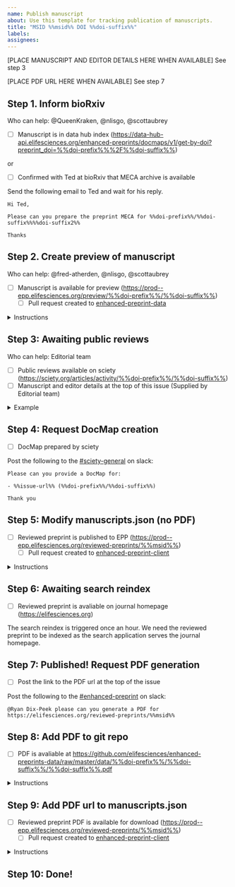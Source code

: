```yaml
---
name: Publish manuscript
about: Use this template for tracking publication of manuscripts.
title: "MSID %%msid%% DOI %%doi-suffix%%"
labels: 
assignees: 
---
```


[PLACE MANUSCRIPT AND EDITOR DETAILS HERE WHEN AVAILABLE] See step 3

[PLACE PDF URL HERE WHEN AVAILABLE] See step 7

## Step 1. Inform bioRxiv

Who can help: @QueenKraken, @nlisgo, @scottaubrey

- [ ] Manuscript is in data hub index (https://data-hub-api.elifesciences.org/enhanced-preprints/docmaps/v1/get-by-doi?preprint_doi=%%doi-prefix%%%2F%%doi-suffix%%)

or

- [ ] Confirmed with Ted at bioRxiv that MECA archive is available

Send the following email to Ted and wait for his reply.

```
Hi Ted,

Please can you prepare the preprint MECA for %%doi-prefix%%/%%doi-suffix%%%%doi-suffix2%%

Thanks
```

## Step 2. Create preview of manuscript

Who can help: @fred-atherden, @nlisgo, @scottaubrey

- [ ] Manuscript is available for preview (https://prod--epp.elifesciences.org/preview/%%doi-prefix%%/%%doi-suffix%%)
    - [ ] Pull request created to [enhanced-preprint-data](https://github.com/elifesciences/enhanced-preprints-data/pulls)

<details>
<summary>Instructions</summary>

```
git clone git@github.com:elifesciences/enhanced-preprints-data.git
cd enhanced-preprints-data
git checkout -b import-%%doi-suffix%% origin/master
./scripts/fetch_meca_archive.sh %%doi-suffix%% incoming/
./scripts/extract_mecas.sh mecas/ data/
rm -rf incoming/
git add .
git commit -m 'incoming-%%doi-suffix%%'
git push -u origin import-%%doi-suffix%%
```

Create pull request: https://github.com/elifesciences/enhance/compare/master...import-%%doi-suffix%%

Merge in after CI passes and reviewing changes.

Manuscript should be available for preview shortly afterwards.
</details>

## Step 3: Awaiting public reviews

Who can help: Editorial team

- [ ] Public reviews available on sciety (https://sciety.org/articles/activity/%%doi-prefix%%/%%doi-suffix%%)
- [ ] Manuscript and editor details at the top of this issue (Supplied by Editorial team)

<details>
<summary>Example</summary>

```
"msas": "Genetics and Genomics", "Neuroscience"
"msid": "84628"
"version": "1"
"preprintDoi": "10.1101/2022.10.28.514241"
"articleType": "Reviewed Preprint"
"status": "Published from the original preprint after peer review and assessment by eLife."

"Reviewed Preprint posted": "2023-01-02"
"Sent for peer review": "2022-10-28"
"Posted to bioRxiv": "2022-11-21" (link: "Go to bioRxiv": "https://www.biorxiv.org/content/10.1101/2022.10.28.514241v1")

Editors:
Reviewing Editor
Michael B Eisen
University of California, Berkeley, United States
Senior Editor
Michael B Eisen
University of California, Berkeley, United States
```

</details>

## Step 4: Request DocMap creation

- [ ] DocMap prepared by sciety

Post the following to the [#sciety-general](https://elifesciences.slack.com/archives/C011EQLKP51) on slack:

```
Please can you provide a DocMap for:

- %%issue-url%% (%%doi-prefix%%/%%doi-suffix%%)

Thank you
```

## Step 5: Modify manuscripts.json (no PDF)

- [ ] Reviewed preprint is published to EPP (https://prod--epp.elifesciences.org/reviewed-preprints/%%msid%%)
    - [ ] Pull request created to [enhanced-preprint-client](https://github.com/elifesciences/enhanced-preprints-client/pulls)

<details>
<summary>Instructions</summary>

Visit: https://github.com/elifesciences/enhanced-preprints-client/edit/master/manuscripts.json
Introduce the following in the `preprints` block:

```
"%%doi-prefix%%/%%doi-suffix%%": {
    "preprintDoi": "%%doi-prefix%%/%%doi-suffix%%",
    "status": {
    "articleType": "Reviewed Preprint",
    "status": "This Reviewed Preprint was published after peer review and assessment by eLife.",
    "timeline": [
        { "name": "Reviewed Preprint posted", "date": "[dateReviewedPreprint]" },
        { "name": "Sent for peer review", "date": "[dateSentForPeerReview]" },
        { "name": "Posted to [preprintServer]", "date": "[datePostedToPreprintServer]", "link": { "url": "[urlPostedOnPreprintServer]", "text": "Go to [preprintServer]" } }
    ]
    },
    "msas": [msa]
}
```

Introduce the following to the `manuscripts` block:

```
"%%msid%%": {
    "msid": "%%msid%%",
    "version": "1",
    "preprintDoi": "%%doi-prefix%%/%%doi-suffix%%"
}
```

and

```
"%%msid%%v1": {
    "msid": "%%msid%%",
    "version": "1",
    "preprintDoi": "%%doi-prefix%%/%%doi-suffix%%"
}
```

Example pull request: https://github.com/elifesciences/enhanced-preprints-client/pull/334/files

Create a new branch for this commit and start a pull request.

We are working on a github action to allow anyone to create the pull request.

Once the pull request is merged in it should be available a few minutes later.

</details>

## Step 6: Awaiting search reindex

- [ ] Reviewed preprint is avaliable on journal homepage (https://elifesciences.org)

The search reindex is triggered once an hour. We need the reviewed preprint to be indexed as the search application serves the journal homepage.

## Step 7: Published! Request PDF generation

- [ ] Post the link to the PDF url at the top of the issue

Post the following to the [#enhanced-preprint](https://elifesciences.slack.com/archives/C03EVJSUA77) on slack:

```
@Ryan Dix-Peek please can you generate a PDF for https://elifesciences.org/reviewed-preprints/%%msid%%
```

## Step 8: Add PDF to git repo

- [ ] PDF is avaliable at https://github.com/elifesciences/enhanced-preprints-data/raw/master/data/%%doi-prefix%%/%%doi-suffix%%/%%doi-suffix%%.pdf

<details>
<summary>Instructions</summary>

Download the PDF and rename to `%%doi-suffix%%.pdf`
Goto: https://github.com/elifesciences/enhanced-preprints-data/upload/master/data/%%doi-prefix%%/%%doi-suffix%%
Upload the file `%%doi-suffix%%.pdf` and commit directly to the master branch

</details>

## Step 9: Add PDF url to manuscripts.json

- [ ] Reviewed preprint PDF is available for download (https://prod--epp.elifesciences.org/reviewed-preprints/%%msid%%)
    - [ ] Pull request created to [enhanced-preprint-client](https://github.com/elifesciences/enhanced-preprints-client/pulls)

<details>
<summary>Instructions</summary>

Visit: https://github.com/elifesciences/enhanced-preprints-client/edit/master/manuscripts.json
Introduce the following in the `preprints > %%doi-prefix%%/%%doi-suffix%%` block:

```
"pdfUrl": "https://github.com/elifesciences/enhanced-preprints-data/raw/master/data/%%doi-prefix%%/%%doi-suffix%%/%%doi-suffix%%.pdf"
```

Example pull request: https://github.com/elifesciences/enhanced-preprints-client/pull/379/files

Create a new branch for this commit and start a pull request.

We are working on a github action to allow anyone to create the pull request.

Once the pull request is merged in it should be available a few minutes later.

</details>

## Step 10: Done!
